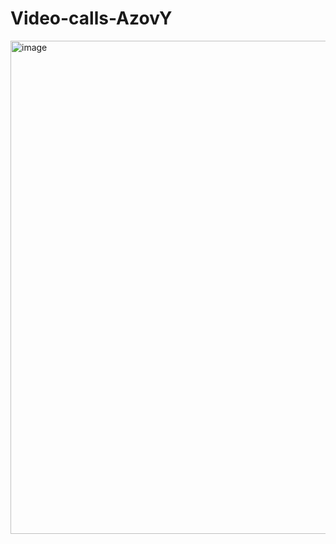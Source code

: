 # Video-calls-AzovY
<img width="789" alt="image" src="https://user-images.githubusercontent.com/54443742/224948274-1a8188e0-6f71-4948-9606-beb30716cd52.png">
